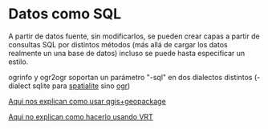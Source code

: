 # Datos como SQL

A partir de datos fuente, sin modificarlos, se pueden crear capas a partir de
consultas SQL por distintos métodos (más allá de cargar los datos realmente un una base de datos)
incluso se puede hasta especificar un estilo.

ogrinfo y ogr2ogr soportan un parámetro "-sql" en dos dialectos distintos (-dialect sqlite para [spatialite](https://gdal.org/user/sql_sqlite_dialect.html#sql-sqlite-dialect) sino [ogr](https://gdal.org/user/ogr_sql_dialect.html))

[Aqui nos explican como usar qgis+geopackage](https://www.gispo.fi/en/open-software/learn-spatial-sql-and-master-geopackage-with-qgis-3/)

[Aqui no explican como hacerlo usando VRT](https://timcera.bitbucket.io/posts/vrts_are_amazing.html)


